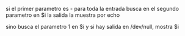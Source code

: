 si el primer parametro es -
    para toda la entrada
        busca en el segundo parametro en $i  la salida la muestra por echo

sino 
    busca el parametro 1 en $i y si hay salida en /dev/null, mostra $i